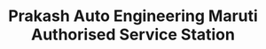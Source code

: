 ---
title: "Prakash Auto Engineering Maruti Authorised Service Station"
url: /njekkad/prakash-auto-engineering-maruti-authorised-service-station/
shop: car repair
---